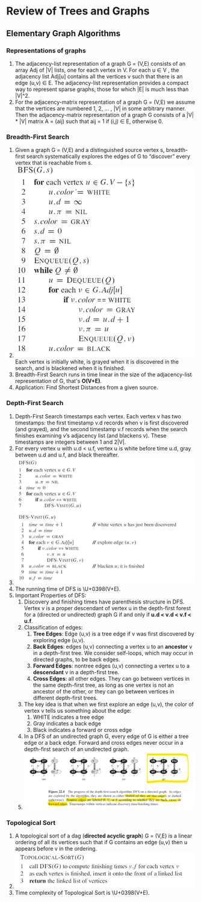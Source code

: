 # Review of Trees and Graphs

## Elementary Graph Algorithms

### Representations of graphs
1. The adjacency-list representation of a graph G = (V,E) consists of an array Adj of |V| lists, one for each vertex in V. For each u ∈ V , the adjacency list Adj[u] contains all the vertices v such that there is an edge (u,v) ∈ E. The adjacency-list representation provides a compact way to represent sparse graphs, those for which |E| is much less than |V|^2. 
2. For the adjacency-matrix representation of a graph G = (V,E) we assume that the vertices are numbered 1, 2, ... , |V| in some arbitrary manner. Then the adjacency-matrix representation of a graph G consists of a |V| * |V| matrix A = (aij) such that aij = 1 if (i,j) ∈ E, otherwise 0. 

### Breadth-First Search
1. Given a graph G = (V,E) and a distinguished source vertex s, breadth-first search systematically explores the edges of G to “discover” every vertex that is reachable from s.
2. ![BFS Algorithm](./images/BFS.png) 
Each vertex is initially white, is grayed when it is discovered in the search, and is blackened when it is finished.
3. Breadth-First Search runs in time linear in the size of the adjacency-list representation of G, that's **O(V+E)**.
4. Application: Find Shortest Distances from a given source.

### Depth-First Search
1. Depth-First Search timestamps each vertex. Each vertex v has two timestamps: the first timestamp v.d records when v is first discovered (and grayed), and the second timestamp v.f records when the search finishes examining v’s adjacency list (and blackens v). These timestamps are integers between 1 and 2|V|.
2. For every vertex u with u.d < u.f, vertex u is white before time u.d, gray between u.d and u.f, and black thereafter.
3. ![DFS Algorithm](./images/DFS.PNG)
4. The running time of DFS is \U+0398(V+E).   
5. Important Properties of DFS:
    1. Discovery and finishing times have parenthesis structure in DFS. Vertex v is a proper descendant of vertex u in the depth-first forest for a (directed or undirected) graph G if and only if **u.d < v.d < v.f < u.f**.
    2. Classification of edges:
        1. **Tree Edges**: Edge (u,v) is a tree edge if v was first discovered by exploring edge (u,v).
        2. **Back Edges**: edges (u,v) connecting a vertex u to an **ancestor** v in a depth-first tree. We consider self-loops, which may occur in directed graphs, to be back edges. 
        3. **Forward Edges**: nontree edges (u,v) connecting a vertex u to a **descendant** v in a depth-first tree.
        4. **Cross Edges**: all other edges. They can go between vertices in the same depth-first tree, as long as one vertex is not an ancestor of the other, or they can go between vertices in different depth-first trees.
    3. The key idea is that when we first explore an edge (u,v), the color of vertex v tells us something about the edge:
        1. WHITE indicates a tree edge
        2. Gray indicates a back edge
        3. Black indicates a forward or cross edge 
    4. In a DFS of an undirected graph G, every edge of G is either a tree edge or a back edge. Forward and cross edges never occur in a depth-first search of an undirected graph.     
    5. ![Edge Classifications](./images/Edges_Classification.png)



### Topological Sort
1. A topological sort of a dag (**directed acyclic graph**) G = (V,E) is a linear ordering of all its vertices such that if G contains an edge (u,v) then u appears before v in the ordering.
2. ![Topological Sort](./images/Topological_Sort.png)
3. Time complexity of Topological Sort is \U+0398(V+E). 